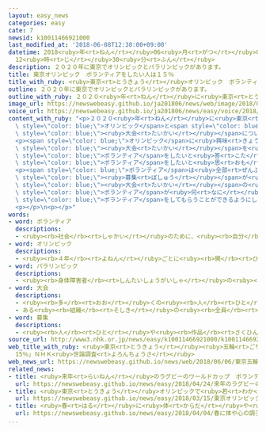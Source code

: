 ```yaml
---
layout: easy_news
categories: easy
cate: 7
newsid: k10011466921000
last_modified_at: '2018-06-08T12:30:00+09:00'
datetime: 2018<ruby>年<rt>ねん</rt></ruby>06<ruby>月<rt>がつ</rt></ruby>08<ruby>日<rt>にち</rt></ruby>
  12<ruby>時<rt>じ</rt></ruby>30<ruby>分<rt>ふん</rt></ruby>
description: ２０２０年に東京でオリンピックとパラリンピックがあります。
title: 東京オリンピック　ボランティアをしたい人は１５％
title_with_ruby: <ruby>東京<rt>とうきょう</rt></ruby>オリンピック　ボランティアをしたい<ruby>人<rt>ひと</rt></ruby>は１５％
outline: ２０２０年に東京でオリンピックとパラリンピックがあります。
outline_with_ruby: ２０２０<ruby>年<rt>ねん</rt></ruby>に<ruby>東京<rt>とうきょう</rt></ruby>でオリンピックとパラリンピックがあります。
image_url: https://newswebeasy.github.io/ja201806/news/web/image/2018/06/06/K10011466921_1806061846_1806061853_01_02.jpg
voice_url: https://newswebeasy.github.io/ja201806/news/easy/voice/2018/06/08/k10011466921000.mp4
content_with_ruby: "<p>２０２０<ruby>年<rt>ねん</rt></ruby>に<ruby>東京<rt>とうきょう</rt></ruby>で<span\
  \ style=\"color: blue;\">オリンピック</span>と<span style=\"color: blue;\">パラリンピック</span>があります。ＮＨＫはこの２つの<span\
  \ style=\"color: blue;\"><ruby>大会<rt>たいかい</rt></ruby></span>について<ruby>日本<rt>にっぽん</rt></ruby>の２０<ruby>歳<rt>さい</rt></ruby><ruby>以上<rt>いじょう</rt></ruby>の<ruby>人<rt>ひと</rt></ruby>に<ruby>聞<rt>き</rt></ruby>きました。２４５９<ruby>人<rt>にん</rt></ruby>が<ruby>答<rt>こた</rt></ruby>えました。</p>\n\
  <p><span style=\"color: blue;\">オリンピック</span>に<ruby>興味<rt>きょうみ</rt></ruby>があると<ruby>答<rt>こた</rt></ruby>えた<ruby>人<rt>ひと</rt></ruby>は７８％で、<ruby>大勢<rt>おおぜい</rt></ruby>いました。しかし、<span\
  \ style=\"color: blue;\"><ruby>大会<rt>たいかい</rt></ruby></span>を<ruby>手伝<rt>てつだ</rt></ruby>う<span\
  \ style=\"color: blue;\">ボランティア</span>をしたいと<ruby>答<rt>こた</rt></ruby>えた<ruby>人<rt>ひと</rt></ruby>は１５％で、とても<ruby>少<rt>すく</rt></ruby>ないです。<span\
  \ style=\"color: blue;\">ボランティア</span>をしたいと<ruby>思<rt>おも</rt></ruby>わないと<ruby>答<rt>こた</rt></ruby>えた<ruby>人<rt>ひと</rt></ruby>は８３％でした。</p>\n\
  <p><span style=\"color: blue;\">ボランティア</span>は<ruby>全部<rt>ぜんぶ</rt></ruby>で１１<ruby>万<rt>まん</rt></ruby>５０００<ruby>人<rt>にん</rt></ruby>ぐらい<ruby>必要<rt>ひつよう</rt></ruby>で、<ruby>今年<rt>ことし</rt></ruby>９<ruby>月<rt>がつ</rt></ruby>から<span\
  \ style=\"color: blue;\"><ruby>募集<rt>ぼしゅう</rt></ruby></span>が<ruby>始<rt>はじ</rt></ruby>まります。<span\
  \ style=\"color: blue;\"><ruby>大会<rt>たいかい</rt></ruby></span>の<ruby>準備<rt>じゅんび</rt></ruby>をしている<ruby>組織委員会<rt>そしきいいんかい</rt></ruby>は「<span\
  \ style=\"color: blue;\">ボランティア</span>が<ruby>何<rt>なに</rt></ruby>をするかなどをみなさんにわかりやすく<ruby>伝<rt>つた</rt></ruby>えて、<ruby>大勢<rt>おおぜい</rt></ruby>の<ruby>人<rt>ひと</rt></ruby>に<span\
  \ style=\"color: blue;\">ボランティア</span>をしてもらうことができるようにしたいです」と<ruby>話<rt>はな</rt></ruby>しています。</p>\n\
  <p></p>\n<p></p>"
words:
- word: ボランティア
  descriptions:
  - <ruby><rb>社会</rb><rt>しゃかい</rt></ruby>のために、<ruby><rb>自分</rb><rt>じぶん</rt></ruby>から<ruby><rb>進</rb><rt>すす</rt></ruby>んで、<ruby><rb>無料</rb><rt>むりょう</rt></ruby>で<ruby><rb>奉仕活動</rb><rt>ほうしかつどう</rt></ruby>をする<ruby><rb>人</rb><rt>ひと</rt></ruby>。
- word: オリンピック
  descriptions:
  - <ruby><rb>４年</rb><rt>よねん</rt></ruby>ごとに<ruby><rb>開</rb><rt>ひら</rt></ruby>かれ、<ruby><rb>世界</rb><rt>せかい</rt></ruby>じゅうの<ruby><rb>国々</rb><rt>くにぐに</rt></ruby>から<ruby><rb>選手</rb><rt>せんしゅ</rt></ruby>が<ruby><rb>参加</rb><rt>さんか</rt></ruby>する<ruby><rb>競技大会</rb><rt>きょうぎたいかい</rt></ruby>。<ruby><rb>古代</rb><rt>こだい</rt></ruby>ギリシャのオリンピアで<ruby><rb>開</rb><rt>ひら</rt></ruby>かれた<ruby><rb>古代</rb><rt>こだい</rt></ruby>オリンピックにならって、フランスのクーベルタンの<ruby><rb>力</rb><rt>ちから</rt></ruby>で、１８９６<ruby><rb>年</rb><rt>ねん</rt></ruby>にギリシャのアテネで<ruby><rb>開</rb><rt>ひら</rt></ruby>かれたのが、<ruby><rb>近代</rb><rt>きんだい</rt></ruby>オリンピックの<ruby><rb>始</rb><rt>はじ</rt></ruby>まり。<ruby><rb>五輪</rb><rt>ごりん</rt></ruby>。
- word: パラリンピック
  descriptions:
  - <ruby><rb>身体障害者</rb><rt>しんたいしょうがいしゃ</rt></ruby>の<ruby><rb>国際</rb><rt>こくさい</rt></ruby>スポーツ<ruby><rb>大会</rb><rt>たいかい</rt></ruby>。<ruby><rb>４年</rb><rt>よねん</rt></ruby>に<ruby><rb>１度</rb><rt>いちど</rt></ruby>、オリンピック<ruby><rb>開催地</rb><rt>かいさいち</rt></ruby>で<ruby><rb>行</rb><rt>おこな</rt></ruby>われる。
- word: 大会
  descriptions:
  - <ruby><rb>多</rb><rt>おお</rt></ruby>くの<ruby><rb>人</rb><rt>ひと</rt></ruby>が<ruby><rb>集</rb><rt>あつ</rt></ruby>まる<ruby><rb>会</rb><rt>かい</rt></ruby>。
  - ある<ruby><rb>組織</rb><rt>そしき</rt></ruby>の<ruby><rb>全員</rb><rt>ぜんいん</rt></ruby>が<ruby><rb>集</rb><rt>あつ</rt></ruby>まる<ruby><rb>会</rb><rt>かい</rt></ruby>。
- word: 募集
  descriptions:
  - <ruby><rb>人</rb><rt>ひと</rt></ruby>や<ruby><rb>作品</rb><rt>さくひん</rt></ruby>などを、<ruby><rb>大勢</rb><rt>おおぜい</rt></ruby>の<ruby><rb>人</rb><rt>ひと</rt></ruby>に<ruby><rb>呼</rb><rt>よ</rt></ruby>びかけて<ruby><rb>集</rb><rt>あつ</rt></ruby>めること。
source_url: http://www3.nhk.or.jp/news/easy/k10011466921000/k10011466921000.html
web_title_with_ruby: <ruby>東京<rt>とうきょう</rt></ruby><ruby>五輪<rt>ごりん</rt></ruby><ruby>ボランティア<rt>ぼらんてぃあ</rt></ruby>「<ruby>参加<rt>さんか</rt></ruby>したい
  15％」ＮＨＫ<ruby>世論調査<rt>よろんちょうさ</rt></ruby>
web_news_url: https://newswebeasy.github.io/news/web/2018/06/06/東京五輪ボランティア参加したい-15NHK世論調査
related_news:
- title: <ruby>来年<rt>らいねん</rt></ruby>のラグビーのワールドカップ　ボランティアを<ruby>集<rt>あつ</rt></ruby>める
  url: https://newswebeasy.github.io/news/easy/2018/04/24/来年のラグビーのワールドカップ-ボランティアを集める
- title: <ruby>東京<rt>とうきょう</rt></ruby>オリンピックで<ruby>若<rt>わか</rt></ruby>い<ruby>人<rt>ひと</rt></ruby>が<ruby>見<rt>み</rt></ruby>たい<ruby>競技<rt>きょうぎ</rt></ruby>　１<ruby>番<rt>ばん</rt></ruby>はバレーボール
  url: https://newswebeasy.github.io/news/easy/2018/03/15/東京オリンピックで若い人が見たい競技-1番はバレーボール
- title: <ruby>春<rt>はる</rt></ruby>に<ruby>体<rt>からだ</rt></ruby>や<ruby>心<rt>こころ</rt></ruby>の<ruby>調子<rt>ちょうし</rt></ruby>がよくないと<ruby>感<rt>かん</rt></ruby>じる<ruby>人<rt>ひと</rt></ruby>が６０％いた
  url: https://newswebeasy.github.io/news/easy/2018/04/04/春に体や心の調子がよくないと感じる人が60いた
...
```

